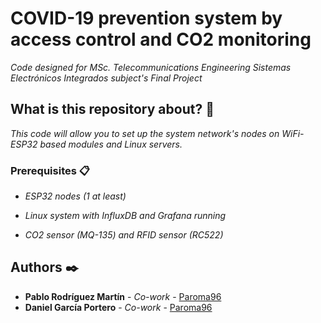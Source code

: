 

# COVID-19 prevention system by access control and CO2 monitoring

_Code designed for  MSc. Telecommunications Engineering Sistemas Electrónicos Integrados subject's Final Project_


## What is this repository about? 🚀

_This code will allow you to set up the system network's nodes on WiFi-ESP32 based modules and Linux servers._



### Prerequisites 📋

* _ESP32 nodes (1 at least)_

* _Linux system with InfluxDB and Grafana running_

* _CO2 sensor (MQ-135) and RFID sensor (RC522)_



## Authors ✒️


* **Pablo Rodríguez Martín** - *Co-work* - [Paroma96](https://github.com/paroma96)
* **Daniel García Portero** - *Co-work* - [Paroma96](https://github.com/DaniGP315)

